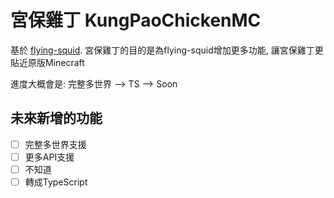宮保雞丁 KungPaoChickenMC
================
基於 [flying-squid](https://github.com/PrismarineJS/flying-squid). 宮保雞丁的目的是為flying-squid增加更多功能, 讓宮保雞丁更貼近原版Minecraft

進度大概會是: 完整多世界 --> TS --> Soon
## 未來新增的功能
- [ ] 完整多世界支援
- [ ] 更多API支援
- [ ] 不知道
- [ ] 轉成TypeScript

